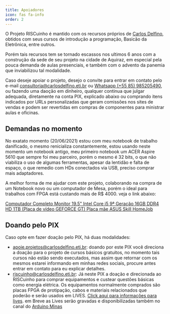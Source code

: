 ```yaml
---
title: Apoiadores
icon: fas fa-info
order: 2
---
```


O Projeto RISCuinho é mantido com os recursos próprios de [Carlos Delfino](https://carlosdelfino.eti.br), obtidos com seus cursos de introdução a programação, Basicão da Eletrônica, entre outros.

Porém tais recursos tem se tornado escassos nos ultimos 6 anos com a construção da sede de seu projeto na cidade de Aquiraz, em especial pela pouca demanda de aulas presenciais, e também com o advento da panemia que inviabilizou tal modalidade.

Caso deseje apoiar o projeto, desejo o convite para entrar em contato pelo e-mail consultoria@carlosdelfino.eti.br ou [Whatsapp (+55 85) 985205490](https://wa.me/message/FMLUK6YYWLXHI1), ou fazendo uma daoção em dinheiro, qualquer continua que julgar adequada,  diretamente na conta PIX, explicado abaixo ou comprando itens indicados por URLs personalizadas que geram comissões nos sites de vendas e podem ser revertidas em compras de componentes para ministrar aulas e oficinas.

## Demandas no momento

No exatato momento (20/06/2021) estou com meu notebook de trabalho danificado, o mesmo renicializa constantemente, estou usando neste momento um notebook antigo, meu primeiro notebook um ACER Aspire 5610 que sempre foi meu parceiro, porém o mesmo é 32 bits, o que não viabiliza o uso de algumas ferramentas, apesar da lentidão e falta de espaço, o que remedio com HDs conectados via USB, preciso comprar mais adaptadores.

A melhor forma de me ajudar com este projeto, colaborando na compra de um Notebook novo ou um computador de Mesa, porém o ideal para trabalhos com FPGA está custando mais de R$ 4000. veja o link abaixo:

[Computador Completo Monitor 19.5" Intel Core i5 9ª Geração 16GB DDR4 HD 1TB (Placa de vídeo GEFORCE GT) Placa mãe ASUS Skill HomeJob](https://m.casasbahia.com.br/computador-completo-monitor-195-quot-intel-core-i5-9-geracao-16gb-ddr4-hd-1tb-placa-de-video-geforce-gt-placa-mae-asus-skill-homejob-1505366609/p/1505366609?utm_medium=Cpc&utm_source=GP_PLA&IdSku=1505366609&idLojista=47610&utm_campaign=3P_inform%C3%A1tica_SSC&gclid=Cj0KCQjwweyFBhDvARIsAA67M73f7Ddq5H8OJDEZyXLifjYopYoALB5YQVEsFUnKqWVpwu_MgpvU89YaAsKuEALw_wcB)


## Doando pelo PIX

Caso opte em fazer doação pelo PIX, há duas modalidades:

* apoie.projetos@carlosdelfino.eti.br: doando por este PIX você direciona a doação para o projeto de cursos básicos gratuitos, no momento tais cursos não estão sendo executados, mas assim que retornar com os mesmos estarei informando em minhas redes sociais, procure antes entrar em contato para eu explicar detalhes.
* riscuinho@carlosdelfino.eti.br: Já neste PIX a doação e direcionada ao RISCuinho para comprar equipamentos e custear questões básicas como energia elétrica. Os equipamentos normalmente comprados são placas FPGA de protipação, cabos e materiais relacionados que poderão e serão usados em LIVES. [Click aqui para informações para lives](https://carlosdelfino.eti.br/aovivo). em Breve as Lives serão gravadas e disponibilizadas também no canal do [Arduino Minas](https://youtube.com/ArduinoMinasBR)
